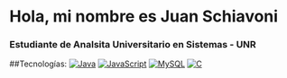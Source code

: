 # Hola, mi nombre es Juan Schiavoni
### Estudiante de Analsita Universitario en Sistemas - UNR

##Tecnologías:
[![Java](https://img.shields.io/badge/Java-007396?style=for-the-badge&logo=java&logoColor=white&labelColor=101010)]()
[![JavaScript](https://img.shields.io/badge/JavaScript-F7DF1E?style=for-the-badge&logo=javascript&logoColor=white&labelColor=101010)]()
[![MySQL](https://img.shields.io/badge/MySQL-4479A1?style=for-the-badge&logo=mysql&logoColor=white&labelColor=101010)]()
[![C](https://img.shields.io/badge/C-232F3E?style=for-the-badge&logo=C&logoColor=white&labelColor=101010)]()
